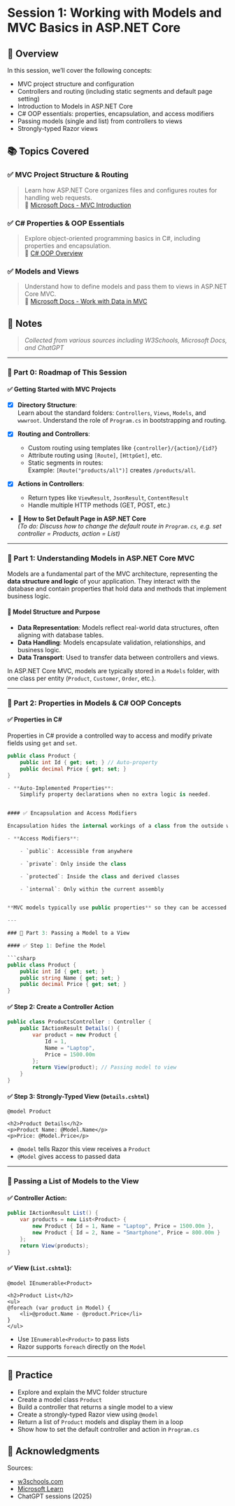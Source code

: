 # Session 1: Working with Models and MVC Basics in ASP.NET Core

## 📝 Overview

In this session, we’ll cover the following concepts:

- MVC project structure and configuration
- Controllers and routing (including static segments and default page setting)
- Introduction to Models in ASP.NET Core
- C# OOP essentials: properties, encapsulation, and access modifiers
- Passing models (single and list) from controllers to views
- Strongly-typed Razor views

## 📚 Topics Covered

### ✅ MVC Project Structure & Routing

> Learn how ASP.NET Core organizes files and configures routes for handling web requests.  
> 🔗 [Microsoft Docs - MVC Introduction](https://learn.microsoft.com/en-us/aspnet/core/mvc/overview)

### ✅ C# Properties & OOP Essentials

> Explore object-oriented programming basics in C#, including properties and encapsulation.  
> 🔗 [C# OOP Overview](https://learn.microsoft.com/en-us/dotnet/csharp/fundamentals/tutorials/oop)

### ✅ Models and Views

> Understand how to define models and pass them to views in ASP.NET Core MVC.  
> 🔗 [Microsoft Docs - Work with Data in MVC](https://learn.microsoft.com/en-us/aspnet/core/mvc/models/)

## 📌 Notes

> _Collected from various sources including W3Schools, Microsoft Docs, and ChatGPT_

---

### 📍 Part 0: Roadmap of This Session

#### ✅ Getting Started with MVC Projects

- [x] **Directory Structure**:  
       Learn about the standard folders: `Controllers`, `Views`, `Models`, and `wwwroot`. Understand the role of `Program.cs` in bootstrapping and routing.

- [x] **Routing and Controllers**:

  - Custom routing using templates like `{controller}/{action}/{id?}`
  - Attribute routing using `[Route]`, `[HttpGet]`, etc.
  - Static segments in routes:  
    Example: `[Route("products/all")]` creates `/products/all`.

- [x] **Actions in Controllers**:

  - Return types like `ViewResult`, `JsonResult`, `ContentResult`
  - Handle multiple HTTP methods (GET, POST, etc.)

- 🔲 **How to Set Default Page in ASP.NET Core**  
  _(To do: Discuss how to change the default route in `Program.cs`, e.g. set controller = Products, action = List)_

---

### 📍 Part 1: Understanding Models in ASP.NET Core MVC

Models are a fundamental part of the MVC architecture, representing the **data structure and logic** of your application. They interact with the database and contain properties that hold data and methods that implement business logic.

#### 🧠 Model Structure and Purpose

- **Data Representation**: Models reflect real-world data structures, often aligning with database tables.
- **Data Handling**: Models encapsulate validation, relationships, and business logic.
- **Data Transport**: Used to transfer data between controllers and views.

In ASP.NET Core MVC, models are typically stored in a `Models` folder, with one class per entity (`Product`, `Customer`, `Order`, etc.).

---

### 📍 Part 2: Properties in Models & C# OOP Concepts

#### ✅ Properties in C#

Properties in C# provide a controlled way to access and modify private fields using `get` and `set`.

````csharp
public class Product {
    public int Id { get; set; } // Auto-property
    public decimal Price { get; set; }
}

- **Auto-Implemented Properties**:
    Simplify property declarations when no extra logic is needed.


#### ✅ Encapsulation and Access Modifiers

Encapsulation hides the internal workings of a class from the outside world.

- **Access Modifiers**:

    - `public`: Accessible from anywhere

    - `private`: Only inside the class

    - `protected`: Inside the class and derived classes

    - `internal`: Only within the current assembly


**MVC models typically use public properties** so they can be accessed in views and controllers.

---

### 📍 Part 3: Passing a Model to a View

#### ✅ Step 1: Define the Model

```csharp
public class Product {
    public int Id { get; set; }
    public string Name { get; set; }
    public decimal Price { get; set; }
}
````

#### ✅ Step 2: Create a Controller Action

```csharp
public class ProductsController : Controller {
    public IActionResult Details() {
        var product = new Product {
            Id = 1,
            Name = "Laptop",
            Price = 1500.00m
        };
        return View(product); // Passing model to view
    }
}
```

#### ✅ Step 3: Strongly-Typed View (`Details.cshtml`)

```cshtml
@model Product

<h2>Product Details</h2>
<p>Product Name: @Model.Name</p>
<p>Price: @Model.Price</p>
```

- `@model` tells Razor this view receives a `Product`
- `@Model` gives access to passed data

---

### 📍 Passing a List of Models to the View

#### ✅ Controller Action:

```csharp
public IActionResult List() {
    var products = new List<Product> {
        new Product { Id = 1, Name = "Laptop", Price = 1500.00m },
        new Product { Id = 2, Name = "Smartphone", Price = 800.00m }
    };
    return View(products);
}
```

#### ✅ View (`List.cshtml`):

```cshtml
@model IEnumerable<Product>

<h2>Product List</h2>
<ul>
@foreach (var product in Model) {
    <li>@product.Name - @product.Price</li>
}
</ul>
```

- Use `IEnumerable<Product>` to pass lists
- Razor supports `foreach` directly on the `Model`

---

## 🧪 Practice

- Explore and explain the MVC folder structure
- Create a model class `Product`
- Build a controller that returns a single model to a view
- Create a strongly-typed Razor view using `@model`
- Return a list of `Product` models and display them in a loop
- Show how to set the default controller and action in `Program.cs`

## 🙏 Acknowledgments

Sources:

- [w3schools.com](https://www.w3schools.com/)
- [Microsoft Learn](https://learn.microsoft.com/en-us/aspnet/core/)
- ChatGPT sessions (2025)
